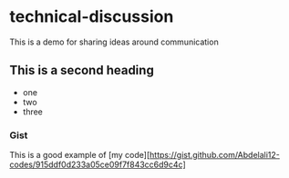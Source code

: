 # technical-discussion
This is a demo for sharing ideas around communication

## This is a second heading

* one 
* two 
* three

### Gist

This is a good example of [my code][https://gist.github.com/Abdelali12-codes/915ddf0d233a05ce09f7f843cc6d9c4c]
